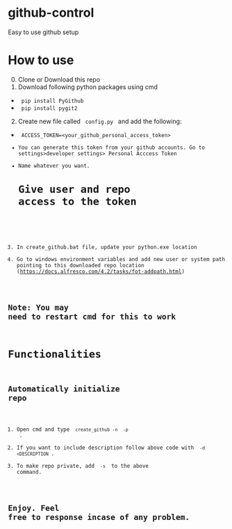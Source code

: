 # github-control
Easy to use github setup 
# How to use  
0) Clone or Download this repo
1) Download following python packages using cmd
* <code> pip install PyGithub </code>
* <code> pip install pygit2 </code>
2) Create new file called <code> config.py </code> and add the following:
* <code> ACCESS_TOKEN=<your_github_personal_access_token>
* You can generate this token from your github accounts. Go to settings>developer settings> Personal Acccess Token
* Name whatever you want. 
  # Give user and repo access to the token
3) In create_github.bat file, update your python.exe location
4) Go to windows environment variables and add new user or system path pointing to this downloaded repo location (https://docs.alfresco.com/4.2/tasks/fot-addpath.html)
## Note: You may need to restart cmd for this to work
  
# Functionalities  

## Automatically initialize repo

1) Open cmd and type <code> create_github -n <NAME of REPO> -p <PATH TO CREATE> </code>.
2) If you want to include description follow above code with <code> -d <DESCRIPTION </code>.  
3) To make repo private, add <code> -s </code> to the above command.
  
## Enjoy. Feel free to response incase of any problem.
  
  



